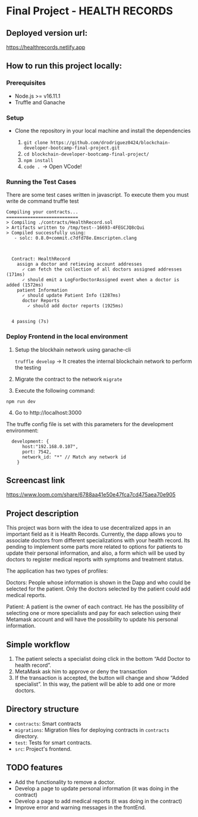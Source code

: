 # Final Project - HEALTH RECORDS

## Deployed version url:

https://healthrecords.netlify.app

## How to run this project locally:

### Prerequisites

- Node.js >= v16.11.1
- Truffle and Ganache


### Setup
- Clone the repository in your local machine and install the dependencies
  
  1. `git clone https://github.com/drodriguez0424/blockchain-developer-bootcamp-final-project.git`
  2. `cd blockchain-developer-bootcamp-final-project/`
  3. `npm install`
  4. `code . `-> Open VCode!
 
### Running the Test Cases
There are some test cases written in javascript. To execute them you must write de command truffle test


```
Compiling your contracts...
===========================
> Compiling ./contracts/HealthRecord.sol
> Artifacts written to /tmp/test--16693-4FEGCJQ8cQui
> Compiled successfully using:
   - solc: 0.8.0+commit.c7dfd78e.Emscripten.clang



  Contract: HealthRecord
    assign a doctor and retieving account addresses
      ✓ can fetch the collection of all doctors assigned addresses (171ms)
      ✓ should emit a LogForDoctorAssigned event when a doctor is added (1572ms)
    patient Information
      ✓ should update Patient Info (1287ms)
      doctor Reports
        ✓ should add doctor reports (1925ms)


  4 passing (7s)

```

### Deploy Frontend in the local environment

1. Setup the blockhain network using ganache-cli
   
   `truffle develop` -> It creates the internal blockchain network to perform the testing
   
2. Migrate the contract to the network
   `migrate`

3. Execute the following command:
   
  `npm run dev`

4. Go to http://localhost:3000


The truffe config file is set with this parameters for the development environment:

```
  development: {
      host:"192.168.0.107",
      port: 7542,
      network_id: "*" // Match any network id
    }
```

## Screencast link
https://www.loom.com/share/6788aa41e50e47fca7cd475aea70e905


## Project description
This project was born with the idea to use decentralized apps in an important field as it is Health Records.
Currently, the dapp allows you to associate doctors from different specializations with your health record. Its pending to implement some parts more related to options for patients to update their personal information, and also, a form which will be used by doctors to register medical reports with symptoms and treatment status.

The application has two types of profiles:

Doctors: People whose information is shown in the Dapp and who could be selected for the patient. Only the doctors selected by the patient could add medical reports.

Patient: A patient is the owner of each contract. He has the possibility of selecting one or more specialists and pay for each selection using their Metamask account and will have the possibility to update his personal information.


## Simple workflow

1.	The patient selects a specialist doing click in the bottom “Add Doctor to health record”.
2.	MetaMask ask him to approve or deny the transaction
3.	If the transaction is accepted, the button will change and show “Added specialist”.
In this way, the patient will be able to add one or more doctors.


## Directory structure

- `contracts`: Smart contracts
- `migrations`: Migration files for deploying contracts in `contracts` directory.
- `test`: Tests for smart contracts.
- `src`: Project's frontend.

## TODO features
- Add the functionality to remove a doctor.
- Develop a page to update personal information (it was doing in the contract)
- Develop a page to add medical reports (it was doing in the contract)
- Improve error and warning messages in the frontEnd.

